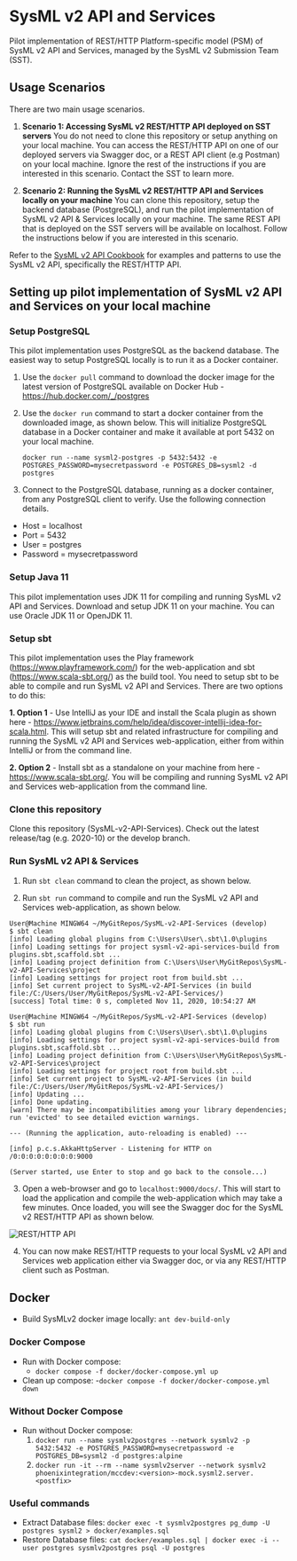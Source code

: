 # SysML v2 API and Services
Pilot implementation of REST/HTTP Platform-specific model (PSM) of SysML v2 API and Services, managed by the SysML v2 Submission Team (SST).

## Usage Scenarios
There are two main usage scenarios. 

1. **Scenario 1: Accessing SysML v2 REST/HTTP API deployed on SST servers**
You do not need to clone this repository or setup anything on your local machine. You can access the REST/HTTP API on one of our deployed servers via Swagger doc, or a REST API client (e.g Postman) on your local machine. Ignore the rest of the instructions if you are interested in this scenario. Contact the SST to learn more.

2. **Scenario 2: Running the SysML v2 REST/HTTP API and Services locally on your machine**
You can clone this repository, setup the backend database (PostgreSQL), and run the pilot implementation of SysML v2 API & Services locally on your machine. The same REST API that is deployed on the SST servers will be available on localhost. Follow the instructions below if you are interested in this scenario.

Refer to the [SysML v2 API Cookbook](https://github.com/Systems-Modeling/SysML-v2-API-Cookbook) for examples and patterns to use the SysML v2 API, specifically the REST/HTTP API.

## Setting up pilot implementation of SysML v2 API and Services on your local machine

### Setup PostgreSQL
This pilot implementation uses PostgreSQL as the backend database. The easiest way to setup PostgreSQL locally is to run it as a Docker container.

1. Use the `docker pull` command to download the docker image for the latest version of PostgreSQL available on Docker Hub - https://hub.docker.com/_/postgres

2. Use the `docker run` command to start a docker container from the downloaded image, as shown below. This will initialize PostgreSQL database in a Docker container and make it available at port 5432 on your local machine.

   ```docker run --name sysml2-postgres -p 5432:5432 -e POSTGRES_PASSWORD=mysecretpassword -e POSTGRES_DB=sysml2 -d postgres```

3. Connect to the PostgreSQL database, running as a docker container, from any PostgreSQL client to verify. Use the following connection details. 
- Host = localhost
- Port = 5432
- User = postgres
- Password = mysecretpassword

### Setup Java 11
This pilot implementation uses JDK 11 for compiling and running SysML v2 API and Services. Download and setup JDK 11 on your machine. You can use Oracle JDK 11 or OpenJDK 11.

### Setup sbt
This pilot implementation uses the Play framework (https://www.playframework.com/) for the web-application and sbt (https://www.scala-sbt.org/) as the build tool. You need to setup sbt to be able to compile and run SysML v2 API and Services. There are two options to do this:

**1. Option 1** - Use IntelliJ as your IDE and install the Scala plugin as shown here - https://www.jetbrains.com/help/idea/discover-intellij-idea-for-scala.html. This will setup sbt and related infrastructure for compiling and running the SysML v2 API and Services web-application, either from within IntelliJ or from the command line.

**2. Option 2** - Install sbt as a standalone on your machine from here - https://www.scala-sbt.org/. You will be compiling and running SysML v2 API and Services web-application from the command line.

### Clone this repository
Clone this repository (SysML-v2-API-Services). Check out the latest release/tag (e.g. 2020-10) or the develop branch.

### Run SysML v2 API & Services
1. Run `sbt clean` command to clean the project, as shown below.

2. Run `sbt run` command to compile and run the SysML v2 API and Services web-application, as shown below.

```
User@Machine MINGW64 ~/MyGitRepos/SysML-v2-API-Services (develop)
$ sbt clean
[info] Loading global plugins from C:\Users\User\.sbt\1.0\plugins
[info] Loading settings for project sysml-v2-api-services-build from plugins.sbt,scaffold.sbt ...
[info] Loading project definition from C:\Users\User\MyGitRepos\SysML-v2-API-Services\project
[info] Loading settings for project root from build.sbt ...
[info] Set current project to SysML-v2-API-Services (in build file:/C:/Users/User/MyGitRepos/SysML-v2-API-Services/)
[success] Total time: 0 s, completed Nov 11, 2020, 10:54:27 AM

User@Machine MINGW64 ~/MyGitRepos/SysML-v2-API-Services (develop)
$ sbt run
[info] Loading global plugins from C:\Users\User\.sbt\1.0\plugins
[info] Loading settings for project sysml-v2-api-services-build from plugins.sbt,scaffold.sbt ...
[info] Loading project definition from C:\Users\User\MyGitRepos\SysML-v2-API-Services\project
[info] Loading settings for project root from build.sbt ...
[info] Set current project to SysML-v2-API-Services (in build file:/C:/Users/User/MyGitRepos/SysML-v2-API-Services/)
[info] Updating ...
[info] Done updating.
[warn] There may be incompatibilities among your library dependencies; run 'evicted' to see detailed eviction warnings.

--- (Running the application, auto-reloading is enabled) ---

[info] p.c.s.AkkaHttpServer - Listening for HTTP on /0:0:0:0:0:0:0:0:9000

(Server started, use Enter to stop and go back to the console...)
```

3. Open a web-browser and go to `localhost:9000/docs/`. This will start to load the application and compile the web-application which may take a few minutes. Once loaded, you will see the Swagger doc for the SysML v2 REST/HTTP API as shown below.

![REST/HTTP API](https://gist.githubusercontent.com/manasbajaj/0635b32fcf42a75eeca79744af953732/raw/0f73c2f3c8464bc36cb9341516bf9bdfb2342163/SysML-v2-REST-HTTP-API-Swagger-Doc.png)

4. You can now make REST/HTTP requests to your local SysML v2 API and Services web application either via Swagger doc, or via any REST/HTTP client such as Postman.

## Docker
- Build SysMLv2 docker image locally: `ant dev-build-only`

### Docker Compose
- Run with Docker compose:
   - `docker compose -f docker/docker-compose.yml up`
- Clean up compose: 
   -`docker compose -f docker/docker-compose.yml down`

### Without Docker Compose
- Run without Docker compose:
   1. `docker run --name sysmlv2postgres --network sysmlv2 -p 5432:5432 -e POSTGRES_PASSWORD=mysecretpassword -e POSTGRES_DB=sysml2 -d postgres:alpine`
   1. `docker run -it --rm --name sysmlv2server --network sysmlv2 phoenixintegration/mccdev:<version>-mock.sysml2.server.<postfix>`

### Useful commands
- Extract Database files: `docker exec -t sysmlv2postgres pg_dump -U postgres sysml2 > docker/examples.sql`
- Restore Database files: `cat docker/examples.sql | docker exec -i --user postgres sysmlv2postgres psql -U postgres`